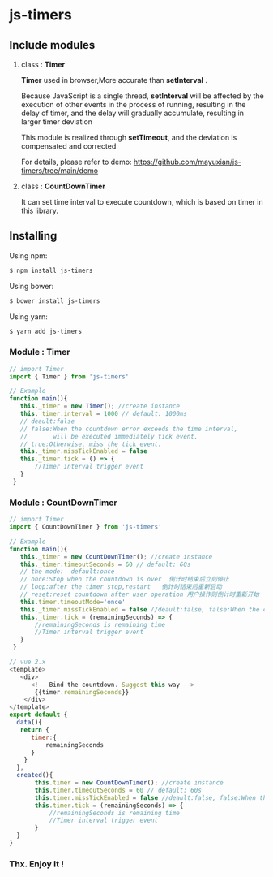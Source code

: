 # js-timers


## Include modules

1. class : **Timer**

   **Timer** used in browser,More accurate than **setInterval** .

   Because JavaScript is a single thread,  **setInterval** will be affected by the execution of other events in the process of running, resulting in the delay of timer, and the delay will gradually accumulate, resulting in larger timer deviation

   This module is realized through **setTimeout**, and the deviation is compensated and corrected

   For details, please refer to demo: https://github.com/mayuxian/js-timers/tree/main/demo

2. class : **CountDownTimer**

   It can set time interval to execute countdown, which is based on timer in this library.



## Installing

Using npm:

```bash
$ npm install js-timers
```

Using bower:

```bash
$ bower install js-timers
```

Using yarn:

```bash
$ yarn add js-timers
```

 	

###  Module : Timer

``` javascript
// import Timer
import { Timer } from 'js-timers'

// Example
function main(){
   this._timer = new Timer(); //create instance
   this._timer.interval = 1000 // default: 1000ms
   // deault:false
   // false:When the countdown error exceeds the time interval, 
   //       will be executed immediately tick event. 
   // true:Otherwise, miss the tick event.
   this._timer.missTickEnabled = false
   this._timer.tick = () => {
       //Timer interval trigger event
   }
 }
```



###  Module : CountDownTimer

```javascript
// import Timer
import { CountDownTimer } from 'js-timers'

// Example
function main(){
   this._timer = new CountDownTimer(); //create instance
   this._timer.timeoutSeconds = 60 // default: 60s
   // the mode:  default:once 
   // once:Stop when the countdown is over  倒计时结束后立刻停止
   // loop:after the timer stop,restart   倒计时结束后重新启动
   // reset:reset countdown after user operation 用户操作则倒计时重新开始
   this.timer.timeoutMode='once' 
   this._timer.missTickEnabled = false //deault:false, false:When the countdown error exceeds the time interval, false will be executed immediately. true:Otherwise, miss the tick event.
   this._timer.tick = (remainingSeconds) => {
       //remainingSeconds is remaining time
       //Timer interval trigger event
   }
 }

```

``` javascript
// vue 2.x
<template>
   <div>
      <!-- Bind the countdown. Suggest this way -->
       {{timer.remainingSeconds}}
    </div>
</template>
export default {
  data(){
   return {
      timer:{
          remainingSeconds
      }
    }
  },
  created(){
       this.timer = new CountDownTimer(); //create instance
       this.timer.timeoutSeconds = 60 // default: 60s
       this.timer.missTickEnabled = false //deault:false, false:When the countdown error exceeds the time interval, false will be executed immediately. true:Otherwise, miss the tick event.
       this.timer.tick = (remainingSeconds) => {
           //remainingSeconds is remaining time
           //Timer interval trigger event
       }
  }
}
```



### Thx. Enjoy It !

